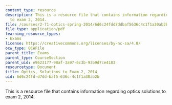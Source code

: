 ```yaml
---
content_type: resource
description: This is a resource file that contains information regarding optics solutions
  to exam 2, 2014.
file: /courses/2-71-optics-spring-2014/6d6c24fdd7ddbaf5636c4c1f1a30ab2b_MIT2_71S14_s14_quiz2_sols.pdf
file_type: application/pdf
learning_resource_types:
- Exams
license: https://creativecommons.org/licenses/by-nc-sa/4.0/
ocw_type: OCWFile
parent_title: Exams
parent_type: CourseSection
parent_uid: e9623177-98af-3a97-6c3b-93b9d7ce4183
resourcetype: Document
title: Optics, Solutions to Exam 2, 2014
uid: 6d6c24fd-d7dd-baf5-636c-4c1f1a30ab2b
---
```

This is a resource file that contains information regarding optics solutions to exam 2, 2014.